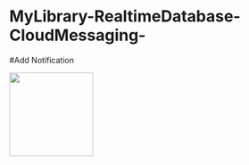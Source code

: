 # MyLibrary-RealtimeDatabase-CloudMessaging-

#Add Notification


<img src="https://user-images.githubusercontent.com/94317889/159977814-84dd1e53-2361-41f4-b746-859adae81c1a.jpg" width="150">
